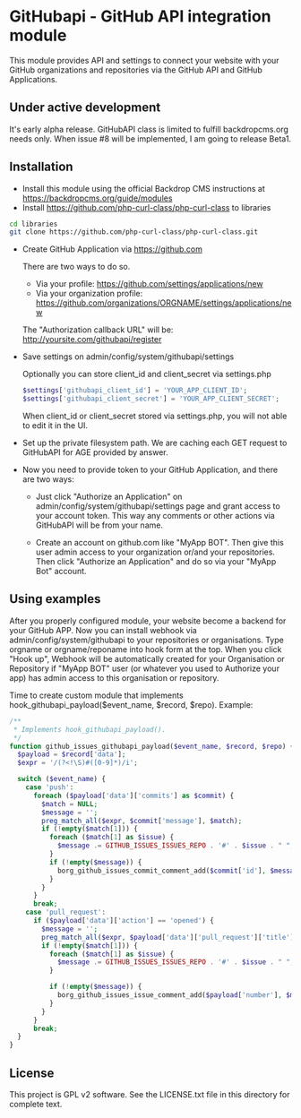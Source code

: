 # GitHubapi - GitHub API integration module

This module provides API and settings to connect your website with your GitHub organizations and repositories via the GitHub API and GitHub Applications.

## Under active development
It's early alpha release. GitHubAPI class is limited to fulfill backdropcms.org needs only.
When issue #8 will be implemented, I am going to release Beta1.

## Installation
  - Install this module using the official Backdrop CMS instructions at
  https://backdropcms.org/guide/modules
  - Install https://github.com/php-curl-class/php-curl-class to libraries

  ```bash
  cd libraries
  git clone https://github.com/php-curl-class/php-curl-class.git
  ```
  - Create GitHub Application via https://github.com
    
    There are two ways to do so. 
    - Via your profile: https://github.com/settings/applications/new
    - Via your organization profile: https://github.com/organizations/ORGNAME/settings/applications/new
    
    The "Authorization callback URL" will be: http://yoursite.com/githubapi/register
  
  - Save settings on admin/config/system/githubapi/settings

    Optionally you can store client_id and client_secret via settings.php
  
    ```php
    $settings['githubapi_client_id'] = 'YOUR_APP_CLIENT_ID';
    $settings['githubapi_client_secret'] = 'YOUR_APP_CLIENT_SECRET';
    ```
    
    When client_id or client_secret stored via settings.php, you will not able to edit it in the UI.

  - Set up the private filesystem path. We are caching each GET request to GitHubAPI for AGE provided by answer.
  
  - Now you need to provide token to your GitHub Application, and there are two ways:
    - Just click "Authorize an Application" on admin/config/system/githubapi/settings page and grant access to your account token.
      This way any comments or other actions via GitHubAPI will be from your name.
    
    - Create an account on github.com like "MyApp BOT". Then give this user admin access to your organization or/and your repositories. Then click "Authorize an Application" and do so via your "MyApp Bot" account.

## Using examples
After you properly configured module, your website become a backend for your GitHub APP. Now you can install webhook via admin/config/system/githubapi to your repositories or organisations.
Type orgname or orgname/reponame into hook form at the top.
When you click "Hook up", Webhook will be automatically created for your Organisation or Repository if "MyApp BOT" user (or whatever you used to Authorize your app) has admin access to this organisation or repository.

Time to create custom module that implements hook_githubapi_payload($event_name, $record, $repo). Example:

```php
/**
 * Implements hook_githubapi_payload().
 */
function github_issues_githubapi_payload($event_name, $record, $repo) {
  $payload = $record['data'];
  $expr = '/(?<!\S)#([0-9]*)/i';

  switch ($event_name) {
    case 'push':
      foreach ($payload['data']['commits'] as $commit) {
        $match = NULL;
        $message = '';
        preg_match_all($expr, $commit['message'], $match);
        if (!empty($match[1])) {
          foreach ($match[1] as $issue) {
            $message .= GITHUB_ISSUES_ISSUES_REPO . '#' . $issue . " ";
          }
          if (!empty($message)) {
            borg_github_issues_commit_comment_add($commit['id'], $message, $repo);
          }
        }
      }
      break;
    case 'pull_request':
      if ($payload['data']['action'] == 'opened') {
        $message = '';
        preg_match_all($expr, $payload['data']['pull_request']['title'] . ' ' . $payload['pull_request']['body'], $match);
        if (!empty($match[1])) {
          foreach ($match[1] as $issue) {
            $message .= GITHUB_ISSUES_ISSUES_REPO . '#' . $issue . " ";
          }

          if (!empty($message)) {
            borg_github_issues_issue_comment_add($payload['number'], $message, $repo);
          }
        }
      }
      break;
  }
}
```

## License
This project is GPL v2 software. See the LICENSE.txt file in this directory for
complete text.
